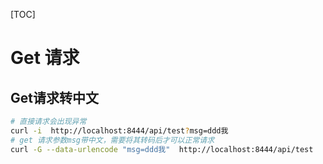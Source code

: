 
[TOC]

# Get 请求

## Get请求转中文

```bash
# 直接请求会出现异常
curl -i  http://localhost:8444/api/test?msg=ddd我
# get 请求参数msg带中文，需要将其转码后才可以正常请求
curl -G --data-urlencode "msg=ddd我"  http://localhost:8444/api/test
```
